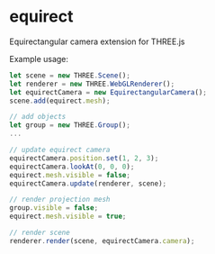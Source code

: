 # equirect

Equirectangular camera extension for THREE.js

Example usage:
```javascript
let scene = new THREE.Scene();
let renderer = new THREE.WebGLRenderer();
let equirectCamera = new EquirectangularCamera();
scene.add(equirect.mesh);

// add objects
let group = new THREE.Group();
...

// update equirect camera
equirectCamera.position.set(1, 2, 3);
equirectCamera.lookAt(0, 0, 0);
equirect.mesh.visible = false;
equirectCamera.update(renderer, scene);

// render projection mesh
group.visible = false;
equirect.mesh.visible = true;

// render scene
renderer.render(scene, equirectCamera.camera);
```
